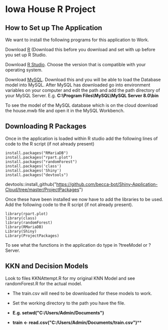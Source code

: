 # Iowa House R Project


## How to Set up The Application
We want to install the following programs for this application to Work.

Download [R](https://cran.r-project.org/) (Download this before you download and set with up before you set up R Studio.

Download [R Studio](https://www.rstudio.com/products/rstudio/download/#download). Choose the version that is compatible with your 
operating system. 

Download [MySQL](https://dev.mysql.com/downloads/mysql/). Download this and you will be able to load the Database model into MySQL.
After MySQL has downloaded go into environment variables on your computer and edit the path and add the path directory of your MySQL Server. E.g. **C:\Program Files\MySQL\MySQL Server 8.0\bin**

To see the model of the MySQL database which is on the cloud download the house.mwb file and open it in the MySQL Workbench.


## Downloading R Packages 
Once in the application is loaded within R studio add the following lines of code to the R script (if not already present)
 

	install.packages("RMariaDB")
    install.packages("rpart.plot")
    install.packages("randomForest")
    install.packages('class')
    install.packages('Shiny')
	install.packages("devtools")
	
devtools::install_github("https://github.com/becca-bot/Shiny-Application-Cloud/tree/master/ProjectPackages")

Once these have been installed we now have to add the libraries to be used. Add the following code to the R script (if not already present).

	library(rpart.plot)
	library(class)
	library(randomForest)
	library(RMariaDB)
	Library(Shiny)
	Library(ProjectPackages)

To see what the functions in the application do type in ?treeModel or ?Server.

## KKN and Decision Models
Look to files KKNAttempt.R for my original KNN Model and see randomForest.R for the actual model.

 - The train.csv will need to be downloaded for these models to work.
   
 - Set the working directory to the path you have the file.  
 - **E.g. setwd("C:/Users/Admin/Documents")**
 - **train <- read.csv("C:/Users/Admin/Documents/train.csv")****
